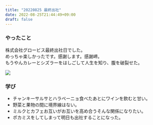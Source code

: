```yaml
---
title: "20220825 最終出社"
date: 2022-08-25T21:44:49+09:00
draft: false
---
```


### やったこと
株式会社グロービス最終出社日でした。  
めっちゃ楽しかったです。感謝します。感謝岬。  
もうやんカレーとシズラーをはしごして人生を知り、腹を破裂せた。  

![](https://lh3.googleusercontent.com/Y_0D-HviHcib5F0A_WNxlrbQlEcXjx9ton6dFng4DWvKJLK3jDC_9LU2zWJaVrIQhl8eZYFEldaFYgxYFiLMGxYRqKXIFQCtGNoAJ7JYaA0kLNMdqSV8Eki6jAQi3xFJWu3UiN7QSQ=w2400)

### 学び
- チャンキーサルサとハラペーニョ食べたあとにワインを飲むと甘い。
- 野菜と果物の間に境界線はない。
- ミルクとカフェお互いがお互いを高め合うそんな関係になりたい。
- ポカミスをしてしまって明日も出社することになった。

